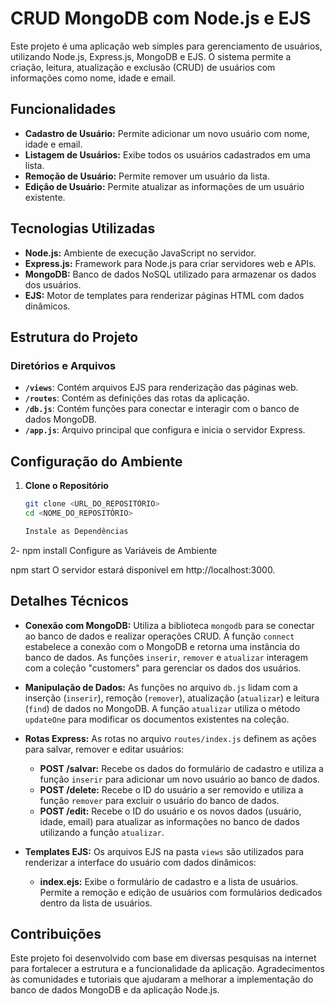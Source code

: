 # CRUD MongoDB com Node.js e EJS

Este projeto é uma aplicação web simples para gerenciamento de usuários, utilizando Node.js, Express.js, MongoDB e EJS. O sistema permite a criação, leitura, atualização e exclusão (CRUD) de usuários com informações como nome, idade e email.

## Funcionalidades

- **Cadastro de Usuário:** Permite adicionar um novo usuário com nome, idade e email.
- **Listagem de Usuários:** Exibe todos os usuários cadastrados em uma lista.
- **Remoção de Usuário:** Permite remover um usuário da lista.
- **Edição de Usuário:** Permite atualizar as informações de um usuário existente.

## Tecnologias Utilizadas

- **Node.js:** Ambiente de execução JavaScript no servidor.
- **Express.js:** Framework para Node.js para criar servidores web e APIs.
- **MongoDB:** Banco de dados NoSQL utilizado para armazenar os dados dos usuários.
- **EJS:** Motor de templates para renderizar páginas HTML com dados dinâmicos.

## Estrutura do Projeto

### Diretórios e Arquivos

- **`/views`**: Contém arquivos EJS para renderização das páginas web.
- **`/routes`**: Contém as definições das rotas da aplicação.
- **`/db.js`**: Contém funções para conectar e interagir com o banco de dados MongoDB.
- **`/app.js`**: Arquivo principal que configura e inicia o servidor Express.

## Configuração do Ambiente

1. **Clone o Repositório**

   ```bash
   git clone <URL_DO_REPOSITÓRIO>
   cd <NOME_DO_REPOSITÓRIO>

   Instale as Dependências
2-
npm install
Configure as Variáveis de Ambiente


npm start
O servidor estará disponível em http://localhost:3000.

## Detalhes Técnicos

- **Conexão com MongoDB:** Utiliza a biblioteca `mongodb` para se conectar ao banco de dados e realizar operações CRUD. A função `connect` estabelece a conexão com o MongoDB e retorna uma instância do banco de dados. As funções `inserir`, `remover` e `atualizar` interagem com a coleção "customers" para gerenciar os dados dos usuários.

- **Manipulação de Dados:** As funções no arquivo `db.js` lidam com a inserção (`inserir`), remoção (`remover`), atualização (`atualizar`) e leitura (`find`) de dados no MongoDB. A função `atualizar` utiliza o método `updateOne` para modificar os documentos existentes na coleção.

- **Rotas Express:** As rotas no arquivo `routes/index.js` definem as ações para salvar, remover e editar usuários:
  - **POST /salvar:** Recebe os dados do formulário de cadastro e utiliza a função `inserir` para adicionar um novo usuário ao banco de dados.
  - **POST /delete:** Recebe o ID do usuário a ser removido e utiliza a função `remover` para excluir o usuário do banco de dados.
  - **POST /edit:** Recebe o ID do usuário e os novos dados (usuário, idade, email) para atualizar as informações no banco de dados utilizando a função `atualizar`.

- **Templates EJS:** Os arquivos EJS na pasta `views` são utilizados para renderizar a interface do usuário com dados dinâmicos:
  - **index.ejs:** Exibe o formulário de cadastro e a lista de usuários. Permite a remoção e edição de usuários com formulários dedicados dentro da lista de usuários.

## Contribuições

Este projeto foi desenvolvido com base em diversas pesquisas na internet para fortalecer a estrutura e a funcionalidade da aplicação. Agradecimentos às comunidades e tutoriais que ajudaram a melhorar a implementação do banco de dados MongoDB e da aplicação Node.js.

